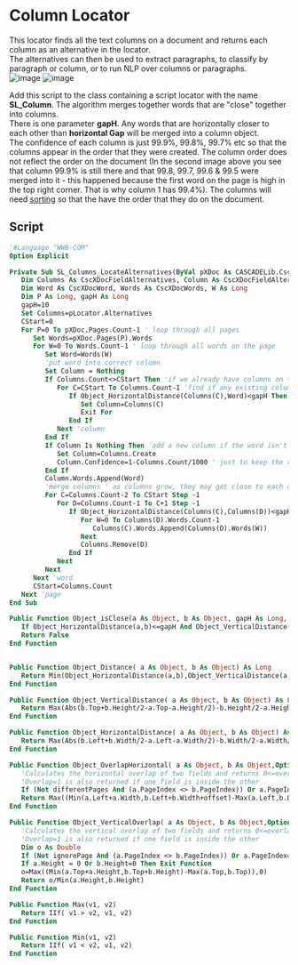 # Column Locator
This locator finds all the text columns on a document and returns each column as an alternative in the locator.  
The alternatives can then be used to extract paragraphs, to classify by paragraph or column, or to run NLP over columns or paragraphs.  
![image](https://user-images.githubusercontent.com/47416964/104158346-7037ed00-53ed-11eb-80ee-746cc475bd8a.png)
![image](https://user-images.githubusercontent.com/47416964/104158379-8a71cb00-53ed-11eb-8748-5a72e7b6e94a.png)

Add this script to the class containing a script locator with the name **SL_Column**.
The algorithm merges together words that are "close" together into columns.  
There is one parameter **gapH**. Any words that are horizontally closer to each other than **horizontal Gap** will be merged into a column object.  
The confidence of each column is just 99.9%, 99.8%, 99.7% etc so that the columns appear in the order that they were created. The column order does not reflect the order on the document (In the second image above you see that column 99.9% is still there and that 99.8, 99.7, 99.6 & 99.5 were merged into it - this happened because the first word on the page is high in the top right corner. That is why column 1 has 99.4%). The columns will need [sorting](Alternatives_Sort.md) so that the have the order that they do on the document.

## Script
```vb
'#Language "WWB-COM"
Option Explicit

Private Sub SL_Columns_LocateAlternatives(ByVal pXDoc As CASCADELib.CscXDocument, ByVal pLocator As CASCADELib.CscXDocField)
   Dim Columns As CscXDocFieldAlternatives, Column As CscXDocFieldAlternative, C As Long, CStart As Long, CEnd As Long, D As Long
   Dim Word As CscXDocWord, Words As CscXDocWords, W As Long
   Dim P As Long, gapH As Long
   gapH=10
   Set Columns=pLocator.Alternatives
   CStart=0
   For P=0 To pXDoc.Pages.Count-1 ' loop through all pages
      Set Words=pXDoc.Pages(P).Words
      For W=0 To Words.Count-1 ' loop through all words on the page
         Set Word=Words(W)
         'put word into correct column
         Set Column = Nothing
         If Columns.Count<>CStart Then 'if we already have columns on this page
            For C=CStart To Columns.Count-1 'find if any existing column is "above" the word
               If Object_HorizontalDistance(Columns(C),Word)<gapH Then
                  Set Column=Columns(C)
                  Exit For
               End If
            Next 'column
         End If
         If Column Is Nothing Then 'add a new column if the word isn't "close" to an existing column
            Set Column=Columns.Create
            Column.Confidence=1-Columns.Count/1000 ' just to keep the columns in order of creation
         End If
         Column.Words.Append(Word)
         'merge columns ' as columns grow, they may get close to each other - this merges "sub"-columns.
         For C=Columns.Count-2 To CStart Step -1
            For D=Columns.Count-1 To C+1 Step -1
               If Object_HorizontalDistance(Columns(C),Columns(D))<gapH Then
                  For W=0 To Columns(D).Words.Count-1
                     Columns(C).Words.Append(Columns(D).Words(W))
                  Next
                  Columns.Remove(D)
               End If
            Next
         Next
      Next 'word
      CStart=Columns.Count
   Next 'page
End Sub

Public Function Object_isClose(a As Object, b As Object, gapH As Long, gapV As Long) As Boolean
   If Object_HorizontalDistance(a,b)<=gapH And Object_VerticalDistance(a,b)<gapV Then Return True
   Return False
End Function


Public Function Object_Distance( a As Object, b As Object) As Long
   Return Min(Object_HorizontalDistance(a,b),Object_VerticalDistance(a,b))
End Function

Public Function Object_VerticalDistance( a As Object, b As Object) As Long
   Return Max(Abs(b.Top+b.Height/2-a.Top-a.Height/2)-b.Height/2-a.Height/2,0)
End Function

Public Function Object_HorizontalDistance( a As Object, b As Object) As Long
   Return Max(Abs(b.Left+b.Width/2-a.Left-a.Width/2)-b.Width/2-a.Width/2,0)
End Function

Public Function Object_OverlapHorizontal( a As Object, b As Object,Optional offset As Long=0,Optional differentPages As Boolean=False) As Double
   'Calculates the horizontal overlap of two fields and returns 0<=overlap<=1
   'Overlap=1 is also returned if one field is inside the other
   If (Not differentPages And (a.PageIndex <> b.PageIndex)) Or a.PageIndex=-1 Or a.Width = 0 Or b.Width=0 Then Return 0
   Return Max((Min(a.Left+a.Width,b.Left+b.Width+offset)-Max(a.Left,b.Left+offset)),0)/Min(a.Width,b.Width)
End Function

Public Function Object_VerticalOverlap( a As Object, b As Object,Optional ignorePage As Boolean=False) As Double
   'Calculates the vertical overlap of two fields and returns 0<=overlap<=1
   'Overlap=1 is also returned if one field is inside the other
   Dim o As Double
   If (Not ignorePage And (a.PageIndex <> b.PageIndex)) Or a.PageIndex=-1 Then Exit Function
   If a.Height = 0 Or b.Height=0 Then Exit Function
   o=Max((Min(a.Top+a.Height,b.Top+b.Height)-Max(a.Top,b.Top)),0)
   Return o/Min(a.Height,b.Height)
End Function

Public Function Max(v1, v2)
   Return IIf( v1 > v2, v1, v2)
End Function

Public Function Min(v1, v2)
   Return IIf( v1 < v2, v1, v2)
End Function
```
